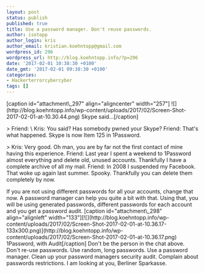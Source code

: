```yaml
---
layout: post
status: publish
published: true
title: Use a password manager. Don't reuse passwords.
author: isotopp
author_login: kris
author_email: kristian.koehntopp@gmail.com
wordpress_id: 296
wordpress_url: http://blog.koehntopp.info/?p=296
date: '2017-02-01 10:38:30 +0100'
date_gmt: '2017-02-01 09:38:30 +0100'
categories:
- Hackerterrorcybercyber
tags: []
---
```

<p>[caption id="attachment\_297" align="aligncenter" width="257"] ![](http://blog.koehntopp.info/wp-content/uploads/2017/02/Screen-Shot-2017-02-01-at-10.30.44.png) Skype said...[/caption]</p>
<p>> Friend: \<url\> Kris: You said? Has somebody pwned your Skype? Friend: That's what happened. Skype is now Item 125 in 1Password.</p>
<p><!--more--></p>
<p>> Kris: Very good. Oh man, you are by far not the first contact of mine having this experience. Friend: Last year I spent a weekend to 1Password almost everything and delete old, unused accounts. Thankfully I have a complete archive of all my mail. Friend: In 2008 I suspended my Facebook. That woke up again last summer. Spooky. Thankfully you can delete them completely by now.</p>
<p> If you are not using different passwords for all your accounts, change that now. A password manager can help you quite a bit with that. Using that, you will be using generated passwords, different passwords for each account and you get a password audit. [caption id="attachment\_298" align="alignleft" width="133"][![](http://blog.koehntopp.info/wp-content/uploads/2017/02/Screen-Shot-2017-02-01-at-10.36.17-133x300.png)](http://blog.koehntopp.info/wp-content/uploads/2017/02/Screen-Shot-2017-02-01-at-10.36.17.png) 1Password, with Audit[/caption] Don't be the person in the chat above. Don't re-use passwords. Use random, long passwords. Use a password manager. Clean up your password managers security audit. Complain about passwords restrictions. I am looking at you, Berliner Sparkasse.</p>
